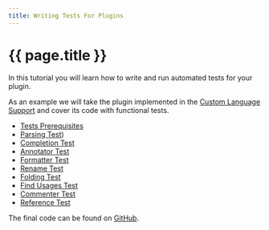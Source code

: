 ```yaml
---
title: Writing Tests For Plugins
---
```


<!--
INITIAL_SOURCE https://confluence.jetbrains.com/display/IntelliJIDEA/Writing+Tests+for+Plugins
-->

# {{ page.title }}

In this tutorial you will learn how to write and run automated tests for your plugin.

As an example we will take the plugin implemented in the
[Custom Language Support](cls_tutorial.html)
and cover its code with functional tests.

*  [Tests Prerequisites](tests_prerequisites.html)
*  [Parsing Test](parsing_test.html))
*  [Completion Test](completion_test.html)
*  [Annotator Test](annotator_test.html)
*  [Formatter Test](formatter_test.html)
*  [Rename Test](rename_test.html)
*  [Folding Test](folding_test.html)
*  [Find Usages Test](find_usages_test.html)
*  [Commenter Test](TODO)
*  [Reference Test](TODO)

The final code can be found on [GitHub](http://github.com/cheptsov/SimplePlugin).